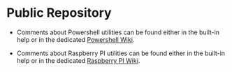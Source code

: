 # Public Repository

- Comments about Powershell utilities can be found either in the built-in help or in the dedicated [Powershell Wiki](https://github.com/opustecnica/public/wiki/Powershell-Notes).

- Comments about Raspberry PI utilities can be found either in the built-in help or in the dedicated [Raspberry PI Wiki](https://github.com/opustecnica/public/wiki/Raspberry-PI-Notes).
